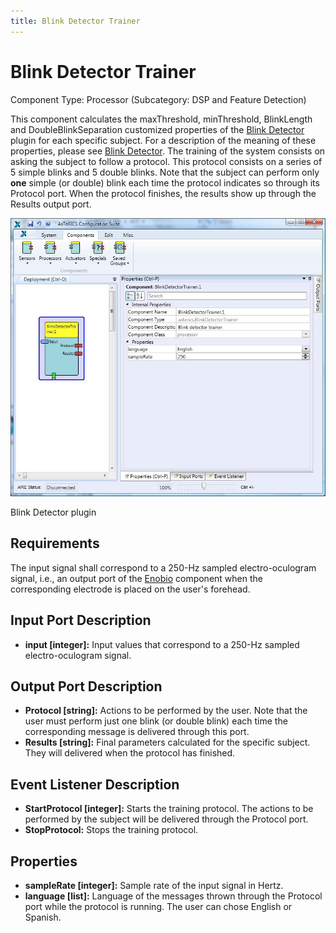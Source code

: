 ```yaml
---
title: Blink Detector Trainer
---
```


# Blink Detector Trainer

Component Type: Processor (Subcategory: DSP and Feature Detection)

This component calculates the maxThreshold, minThreshold, BlinkLength and DoubleBlinkSeparation customized properties of the [Blink Detector](../processors/BlinkDetector.htm) plugin for each specific subject. For a description of the meaning of these properties, please see [Blink Detector](../processors/BlinkDetector.htm). The training of the system consists on asking the subject to follow a protocol. This protocol consists on a series of 5 simple blinks and 5 double blinks. Note that the subject can perform only **one** simple (or double) blink each time the protocol indicates so through its Protocol port. When the protocol finishes, the results show up through the Results output port.

![Screenshot: Blink Detector Trainer plugin](./img/BlinkDetectorTrainer.jpg "Screenshot: Blink Detector Trainer plugin")

Blink Detector plugin

## Requirements

The input signal shall correspond to a 250-Hz sampled electro-oculogram signal, i.e., an output port of the [Enobio](../sensors/Enobio.htm) component when the corresponding electrode is placed on the user's forehead.

## Input Port Description

- **input \[integer\]:** Input values that correspond to a 250-Hz sampled electro-oculogram signal.

## Output Port Description

- **Protocol \[string\]:** Actions to be performed by the user. Note that the user must perform just one blink (or double blink) each time the corresponding message is delivered through this port.
- **Results \[string\]:** Final parameters calculated for the specific subject. They will delivered when the protocol has finished.

## Event Listener Description

- **StartProtocol \[integer\]:** Starts the training protocol. The actions to be performed by the subject will be delivered through the Protocol port.
- **StopProtocol:** Stops the training protocol.

## Properties

- **sampleRate \[integer\]:** Sample rate of the input signal in Hertz.
- **language \[list\]:** Language of the messages thrown through the Protocol port while the protocol is running. The user can chose English or Spanish.
